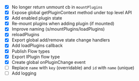 - [x] No longer return unmount cb in `mountPlugins`
- [x] Expose global getPluginContext method under top level API
- [x] Add enabled plugin state
- [x] Re-mount plugins when adding plugin (if mounted)
- [x] Improve naming (s/mountPlugins/loadPlugins)
- [x] reloadPlugins
- [x] Export global add/remove state change handlers
- [x] Add loadPlugins callback
- [x] Publish Flow types
- [x] Export IPlugin flow type
- [x] Create global onPluginChange event
- [ ] Replace `name` with `key` (overridable) and `id` with `name` (unique)
- [ ] Add logging
